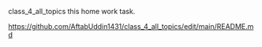 class_4_all_topics
this home work task.

https://github.com/AftabUddin1431/class_4_all_topics/edit/main/README.md

